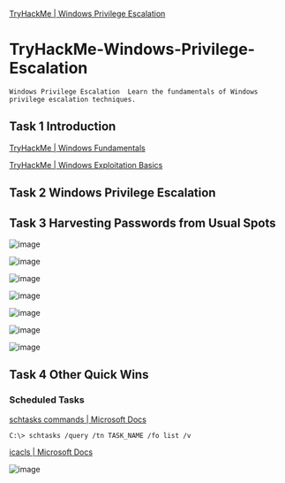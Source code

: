 [TryHackMe | Windows Privilege Escalation](https://tryhackme.com/room/windowsprivesc20)

# TryHackMe-Windows-Privilege-Escalation
`Windows Privilege Escalation  Learn the fundamentals of Windows privilege escalation techniques.`

## Task 1 Introduction
[TryHackMe | Windows Fundamentals](https://tryhackme.com/module/windows-fundamentals)

[TryHackMe | Windows Exploitation Basics](https://tryhackme.com/module/hacking-windows-1)

## Task 2 Windows Privilege Escalation

## Task 3 Harvesting Passwords from Usual Spots
![image](https://user-images.githubusercontent.com/58542375/174445778-38daeba0-3478-4bd1-8156-260ad3150766.png)

![image](https://user-images.githubusercontent.com/58542375/174446225-4931ef8a-1e82-481b-86b7-645a22c5da7d.png)

![image](https://user-images.githubusercontent.com/58542375/174447222-e6ece56c-6515-46a0-9385-d53a71090f4d.png)

![image](https://user-images.githubusercontent.com/58542375/174447357-50adc44c-8673-4986-8092-1bfec311d248.png)

![image](https://user-images.githubusercontent.com/58542375/174447532-feb948fa-01ca-423b-80f2-842f4f9214b9.png)

![image](https://user-images.githubusercontent.com/58542375/174447872-c7552e1a-d5b7-41e8-b094-aae26c036108.png)

![image](https://user-images.githubusercontent.com/58542375/174448054-b871f8a7-b76f-49f5-8a14-2c61febdcedc.png)

## Task 4 Other Quick Wins
### Scheduled Tasks
[schtasks commands | Microsoft Docs](https://docs.microsoft.com/en-us/windows-server/administration/windows-commands/schtasks)

`C:\> schtasks /query /tn TASK_NAME /fo list /v`

[icacls | Microsoft Docs](https://docs.microsoft.com/en-us/windows-server/administration/windows-commands/icacls)

![image](https://user-images.githubusercontent.com/58542375/174490362-6fadde5b-e01b-4123-b00a-328cf64cd093.png)

